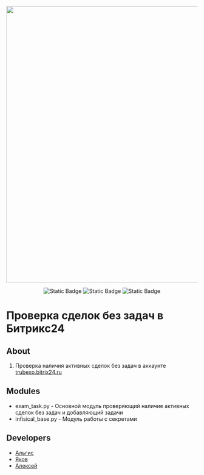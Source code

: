 <p align="center">
      <img src="https://74aff810-4133-4046-b07b-eb4463930631.selstorage.ru/%D0%94%D0%BB%D1%8F%20%D1%80%D0%B5%D0%BF%D0%BE%D0%B7%D0%B8%D1%82%D0%BE%D1%80%D0%B8%D0%B5%D0%B2%2F%D0%90%D0%9F%D0%A2%D0%A1%20%D0%BB%D0%BE%D0%B3%D0%BE%D1%82%D0%B8%D0%BF%20%D1%81%20%D0%B1%D0%B5%D0%BB%D1%8B%D0%BC%D0%B8%20%D0%B1%D1%83%D0%BA%D0%B2%D0%B0%D0%BC%D0%B8.png" width="726">
</p>

<p align="center">
    <img alt="Static Badge" src="https://img.shields.io/badge/python-3.9-green?labelColor=%233d74a1&color=%23fdda52">
    <img alt="Static Badge" src="https://img.shields.io/badge/requests-2.32.3-gray?color=red">
    <img alt="Static Badge" src="https://img.shields.io/badge/infisical-1.0.4-grey?color=%23cdd832">
</p>

# Проверка сделок без задач в Битрикс24


## About

1) Проверка наличия активных сделок без задач в аккаунте [trubexp.bitrix24.ru](https://trubexp.bitrix24.ru/)

## Modules

- exam_task.py - Основной модуль проверяющий наличие активных сделок без задач и добавляющий задачи
- infisical_base.py - Модуль работы с секретами

## Developers

- [Альгис](https://github.com/Angmarec398)
- [Яков](https://github.com/Jacob19283746)
- [Алексей](https://github.com/Rolchan102)




